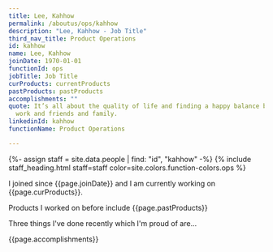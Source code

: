 ```yaml
---
title: Lee, Kahhow
permalink: /aboutus/ops/kahhow
description: "Lee, Kahhow - Job Title"
third_nav_title: Product Operations
id: kahhow
name: Lee, Kahhow
joinDate: 1970-01-01
functionId: ops
jobTitle: Job Title
curProducts: currentProducts
pastProducts: pastProducts
accomplishments: ""
quote: It’s all about the quality of life and finding a happy balance between
  work and friends and family.
linkedinId: kahhow
functionName: Product Operations

---
```


{%- assign staff = site.data.people | find: "id", "kahhow" -%}
{% include staff_heading.html staff=staff color=site.colors.function-colors.ops %}

<p>I joined since {{page.joinDate}} and I am currently working on {{page.curProducts}}.</p>

<p>Products I worked on before include {{page.pastProducts}}</p>

<p>Three things I've done recently which I'm proud of are...</p>
{{page.accomplishments}}
